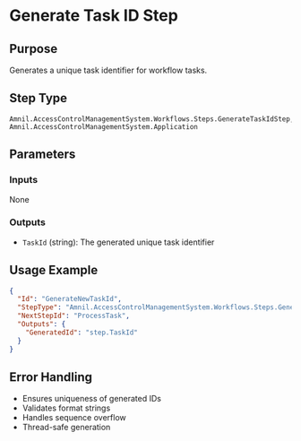 # Generate Task ID Step

## Purpose
Generates a unique task identifier for workflow tasks.

## Step Type
```
Amnil.AccessControlManagementSystem.Workflows.Steps.GenerateTaskIdStep, Amnil.AccessControlManagementSystem.Application
```

## Parameters

### Inputs
None

### Outputs
- `TaskId` (string): The generated unique task identifier

## Usage Example

```json
{
  "Id": "GenerateNewTaskId",
  "StepType": "Amnil.AccessControlManagementSystem.Workflows.Steps.GenerateTaskIdStep, Amnil.AccessControlManagementSystem.Application",
  "NextStepId": "ProcessTask",
  "Outputs": {
    "GeneratedId": "step.TaskId"
  }
}
```

## Error Handling
- Ensures uniqueness of generated IDs
- Validates format strings
- Handles sequence overflow
- Thread-safe generation
